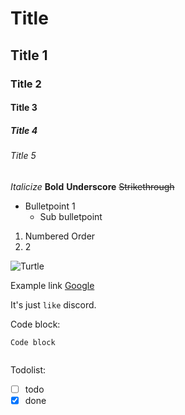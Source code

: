 # Title
## Title 1
### Title 2
#### Title 3
##### Title 4
###### Title 5


*Italicize*
**Bold**
__Underscore__
~~Strikethrough~~


* Bulletpoint 1
  * Sub bulletpoint


1. Numbered Order
2. 2

![Turtle](https://images.unsplash.com/photo-1437622368342-7a3d73a34c8f?ixid=MXwxMjA3fDB8MHxzZWFyY2h8MXx8dHVydGxlfGVufDB8fDB8&ixlib=rb-1.2.1&w=1000&q=80)

Example link
[Google](https://www.google.com)


It's just `like` discord.

Code block:
```
Code block


```

Todolist:
- [ ] todo
- [x] done
